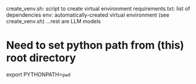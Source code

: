 create_venv.sh: script to create virtual environment
requirements.txt: list of dependencies
env: automatically-created virtual environment (see create_venv.sh)
...rest are LLM models

# Need to set python path from (this) root directory
export PYTHONPATH=`pwd`